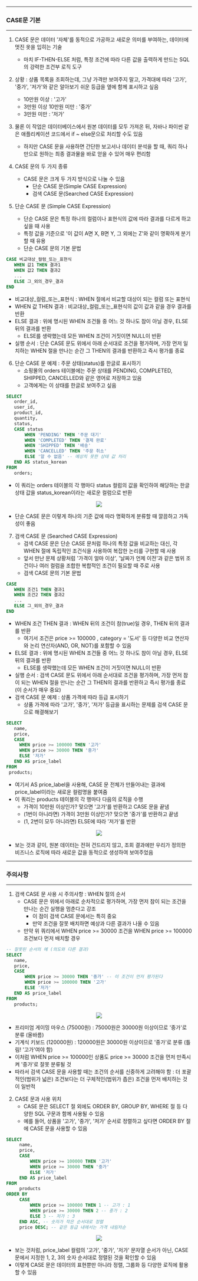 -----
### CASE문 기본
-----
1. CASE 문은 데이터 '자체'를 동적으로 가공하고 새로운 의미를 부여하는, 데이터에 멋진 옷을 입히는 기술
   - 마치 IF-THEN-ELSE 처럼, 특정 조건에 따라 다른 값을 출력하게 만드는 SQL의 강력한 조건부 로직 도구

2. 상황 : 상품 목록을 조회하는데, 그냥 가격만 보여주지 말고, 가격대에 따라 '고가', '중가', '저가'와 같은 알아보기 쉬운 등급을 옆에 함께 표시하고 싶음
   - 10만원 이상 : '고가'
   - 3만원 이상 10만원 미만 : '중가'
   - 3만원 미만 : '저가'

3. 물론 이 작업은 데이터베이스에서 원본 데이터를 모두 가져온 뒤, 자바나 파이썬 같은 애플리케이션 코드에서 if ~ else문으로 처리할 수도 있음
   - 하지만 CASE 문을 사용하면 간단한 보고서나 데이터 분석을 할 때, 쿼리 하나만으로 원하는 최종 결과물을 바로 얻을 수 있어 매우 편리함

4. CASE 문의 두 가지 종류
   - CASE 문은 크게 두 가지 방식으로 나눌 수 있음
     + 단순 CASE 문(Simple CASE Expression)
     + 검색 CASE 문(Searched CASE Expression)
     
5. 단순 CASE 문 (Simple CASE Expression)
   - 단순 CASE 문은 특정 하나의 컬럼이나 표현식의 값에 따라 결과를 다르게 하고 싶을 때 사용
   - 특정 값을 기준으로 '이 값이 A면 X, B면 Y, 그 외에는 Z'와 같이 명확하게 분기할 때 유용
   - 단순 CASE 문의 기본 문법
```sql
CASE 비교대상_컬럼_또는_표현식
   WHEN 값1 THEN 결과1
   WHEN 값2 THEN 결과2
   ...
   ELSE 그_외의_경우_결과
END
```
   - 비교대상_컬럼_또는_표현식 : WHEN 절에서 비교할 대상이 되는 컬럼 또는 표현식
   - WHEN 값 THEN 결과 : 비교대상_컬럼_또는_표현식의 값이 값과 같을 경우 결과를 반환
   - ELSE 결과 : 위에 명시된 WHEN 조건들 중 어느 것 하나도 참이 아닐 경우, ELSE 뒤의 결과를 반환
     + ELSE를 생략했는데 모든 WHEN 조건이 거짓이면 NULL이 반환
   - 실행 순서 : 단순 CASE 문도 위에서 아래 순서대로 조건을 평가하며, 가장 먼저 일치하는 WHEN 절을 만나는 순간 그 THEN의 결과를 반환하고 즉시 평가를 종료

6. 단순 CASE 문 예제 : 주문 상태(status)를 한글로 표시하기
   - 쇼핑몰의 orders 테이블에는 주문 상태를 PENDING, COMPLETED, SHIPPED, CANCELLED와 같은 영어로 저장하고 있음
   - 고객에게는 이 상태를 한글로 보여주고 싶음
```sql
SELECT
   order_id,
   user_id,
   product_id,
   quantity,
   status,
   CASE status
       WHEN 'PENDING' THEN '주문 대기'
       WHEN 'COMPLETED' THEN '결제 완료'
       WHEN 'SHIPPED' THEN '배송'
       WHEN 'CANCELLED' THEN '주문 취소'
       ELSE '알 수 없음' -- 예상치 못한 상태 값 처리
   END AS status_korean
FROM
   orders;
```
   - 이 쿼리는 orders 테이블의 각 행마다 status 컬럼의 값을 확인하여 해당하는 한글 상태 값을 status_korean이라는 새로운 컬럼으로 반환
<div align="center">
<img src="https://github.com/user-attachments/assets/850312bb-a4a7-40ae-a4ab-8cd4e081c34d">
</div>

   - 단순 CASE 문은 이렇게 하나의 기준 값에 따라 명확하게 분류할 때 깔끔하고 가독성이 좋음

7. 검색 CASE 문 (Searched CASE Expression)
   - 검색 CASE 문은 단순 CASE 문처럼 하나의 특정 값을 비교하는 대신, 각 WHEN 절에 독립적인 조건식을 사용하여 복잡한 논리를 구현할 때 사용
   - 앞서 만난 문제 상황처럼 '가격이 얼마 이상', '날짜가 언제 이전'과 같은 범위 조건이나 여러 컬럼을 조합한 복합적인 조건이 필요할 때 주로 사용
   - 검색 CASE 문의 기본 문법
```sql
CASE
   WHEN 조건1 THEN 결과1
   WHEN 조건2 THEN 결과2
   ...
   ELSE 그_외의_경우_결과
END
```
   - WHEN 조건 THEN 결과 : WHEN 뒤의 조건이 참(true)일 경우, THEN 뒤의 결과를 반환
      + 여기서 조건은 price >= 100000 , category = '도서' 등 다양한 비교 연산자와 논리 연산자(AND, OR, NOT)를 포함할 수 있음
   - ELSE 결과 : 위에 명시된 WHEN 조건들 중 어느 것 하나도 참이 아닐 경우, ELSE 뒤의 결과를 반환
      + ELSE를 생략했는데 모든 WHEN 조건이 거짓이면 NULL이 반환
   - 실행 순서 : 검색 CASE 문도 위에서 아래 순서대로 조건을 평가하며, 가장 먼저 참이 되는 WHEN 절을 만나는 순간 그 THEN의 결과를 반환하고 즉시 평가를 종료 (이 순서가 매우 중요)
   - 검색 CASE 문 예제 : 상품 가격에 따라 등급 표시하기
      + 상품 가격에 따라 '고가', '중가', '저가' 등급을 표시하는 문제를 검색 CASE 문으로 해결해보기
```sql
SELECT
   name,
   price,
   CASE
     WHEN price >= 100000 THEN '고가'
     WHEN price >= 30000 THEN '중가'
     ELSE '저가'
   END AS price_label
FROM
 products;
```
   - 여기서 AS price_label을 사용해, CASE 문 전체가 만들어내는 결과에 price_label이라는 새로운 컬럼명을 붙여줌
   - 이 쿼리는 products 테이블의 각 행마다 다음의 로직을 수행
     + 가격이 10만원 이상인가? 맞으면 '고가'를 반환하고 CASE 문을 끝냄
     + (1번이 아니라면) 가격이 3만원 이상인가? 맞으면 '중가'를 반환하고 끝냄
     + (1, 2번이 모두 아니라면) ELSE에 따라 '저가'를 반환

<div align="center">
<img src="https://github.com/user-attachments/assets/57ed5514-10e5-4c42-ba7c-45b472e1c77e">
</div>

   - 보는 것과 같이, 원본 데이터는 전혀 건드리지 않고, 조회 결과에만 우리가 정의한 비즈니스 로직에 따라 새로운 값을 동적으로 생성하여 보여주었음

-----
### 주의사항
-----
1. 검색 CASE 문 사용 시 주의사항 : WHEN 절의 순서
   - CASE 문은 위에서 아래로 순차적으로 평가하며, 가장 먼저 참이 되는 조건을 만나는 순간 실행을 멈춘다고 강조
     + 이 점이 검색 CASE 문에서는 특히 중요
     + 만약 조건을 잘못 배치하면 예상과 다른 결과가 나올 수 있음
   - 만약 위 쿼리에서 WHEN price >= 30000 조건을 WHEN price >= 100000 조건보다 먼저 배치할 경우
```sql
-- 잘못된 순서의 예 (의도와 다른 결과)
SELECT
   name,
   price,
   CASE
       WHEN price >= 30000 THEN '중가' -- 이 조건이 먼저 평가된다
       WHEN price >= 100000 THEN '고가'
       ELSE '저가'
   END AS price_label
FROM
   products;
```
<div align="center">
<img src="https://github.com/user-attachments/assets/fbdd48a6-f9f4-43cf-8cbf-1a631c2f84d7">
</div>

   - 프리미엄 게이밍 마우스 (75000원) : 75000원은 30000원 이상이므로 '중가'로 분류 (올바름)
   - 기계식 키보드 (120000원) : 120000원은 30000원 이상이므로 '중가'로 분류 (틀림! '고가'여야 함)
   - 이처럼 WHEN price >= 100000인 상품도 price >= 30000 조건을 먼저 만족시켜 '중가'로 잘못 분류될 것
   - 따라서 검색 CASE 문을 사용할 때는 조건의 순서를 신중하게 고려해야 함 : 더 포괄적인(범위가 넓은) 조건보다는 더 구체적인(범위가 좁은) 조건을 먼저 배치하는 것이 일반적

2. CASE 문과 사용 위치
   - CASE 문은 SELECT 절 외에도 ORDER BY, GROUP BY, WHERE 절 등 다양한 SQL 구문과 함께 사용될 수 있음
   - 예를 들어, 상품을 '고가', '중가', '저가' 순서로 정렬하고 싶다면 ORDER BY 절에 CASE 문을 사용할 수 있음
```sql
SELECT
     name,
     price,
     CASE
         WHEN price >= 100000 THEN '고가'
         WHEN price >= 30000 THEN '중가'
         ELSE '저가'
     END AS price_label
FROM
     products
ORDER BY
     CASE
         WHEN price >= 100000 THEN 1 -- 고가 : 1
         WHEN price >= 30000 THEN 2 -- 중가 : 2
         ELSE 3 -- 저가 : 3
     END ASC, -- 숫자가 작은 순서대로 정렬
     price DESC; -- 같은 등급 내에서는 가격 내림차순
```
<div align="center">
<img src="https://github.com/user-attachments/assets/7e6dd662-a673-4983-a2e8-d67ceed5ecda">
</div>

   - 보는 것처럼, price_label 컬럼의 '고가', '중가', '저가' 문자열 순서가 아닌, CASE 문에서 지정한 1, 2, 3의 숫자 순서대로 정렬된 것을 확인할 수 있음
   - 이렇게 CASE 문은 데이터의 표현뿐만 아니라 정렬, 그룹화 등 다양한 로직에 활용할 수 있음
